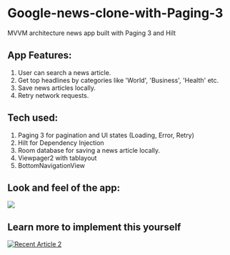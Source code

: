 # Google-news-clone-with-Paging-3
MVVM architecture news app built with Paging 3 and Hilt 

## App Features:
1. User can search a news article.
2. Get top headlines by categories like 'World', 'Business', 'Health' etc.
3. Save news articles locally.
4. Retry network requests.

## Tech used:
1. Paging 3 for pagination and UI states (Loading, Error, Retry)
2. Hilt for Dependency Injection
3. Room database for saving a news article locally.
4. Viewpager2 with tablayout
5. BottomNavigationView

## Look and feel of the app:

![](https://github.com/DivS-15/Google-news-clone-with-Paging-3/blob/master/Google%20news%20clone.gif)

## Learn more to implement this yourself

<a target="_blank" href="https://github-readme-medium-recent-article.vercel.app/medium/@saraswatdivyansh/2"><img src="https://github-readme-medium-recent-article.vercel.app/medium/@saraswatdivyansh/2" alt="Recent Article 2">
